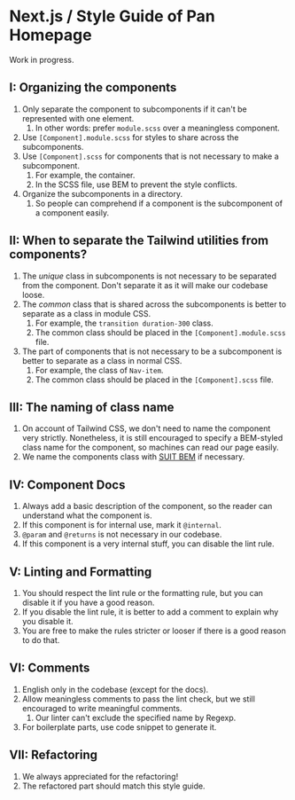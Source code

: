 # Next.js / Style Guide of Pan Homepage

Work in progress.

## I: Organizing the components

1. Only separate the component to subcomponents if it can't be represented with one element.
   1. In other words: prefer `module.scss` over a meaningless component.
2. Use `[Component].module.scss` for styles to share across the subcomponents.
3. Use `[Component].scss` for components that is not necessary to make a subcomponent.
   1. For example, the container.
   2. In the SCSS file, use BEM to prevent the style conflicts.
4. Organize the subcomponents in a directory.
   1. So people can comprehend if a component is the subcomponent of a component easily.

## II: When to separate the Tailwind utilities from components?

1. The _unique_ class in subcomponents is not necessary to be separated from the component. Don't separate it as it will make our codebase loose.
2. The _common_ class that is shared across the subcomponents is better to separate as a class in module CSS.
   1. For example, the `transition duration-300` class.
   2. The common class should be placed in the `[Component].module.scss` file.
3. The part of components that is not necessary to be a subcomponent is better to separate as a class in normal CSS.
   1. For example, the class of `Nav-item`.
   2. The common class should be placed in the `[Component].scss` file.

## III: The naming of class name

1. On account of Tailwind CSS, we don't need to name the component very strictly.
   Nonetheless, it is still encouraged to specify a BEM-styled class name for the component,
   so machines can read our page easily.
2. We name the components class with [SUIT BEM](https://github.com/suitcss/suit/blob/master/doc/naming-conventions.md) if necessary.

## IV: Component Docs

1. Always add a basic description of the component, so the reader can understand what the component is.
2. If this component is for internal use, mark it `@internal`.
3. `@param` and `@returns` is not necessary in our codebase.
4. If this component is a very internal stuff, you can disable the lint rule.

## V: Linting and Formatting

1. You should respect the lint rule or the formatting rule, but you can disable it if you have a good reason.
2. If you disable the lint rule, it is better to add a comment to explain why you disable it.
3. You are free to make the rules stricter or looser if there is a good reason to do that.

## VI: Comments

1. English only in the codebase (except for the docs).
2. Allow meaningless comments to pass the lint check, but we still encouraged to write meaningful comments.
   1. Our linter can't exclude the specified name by Regexp.
3. For boilerplate parts, use code snippet to generate it.

## VII: Refactoring

1. We always appreciated for the refactoring!
2. The refactored part should match this style guide.

